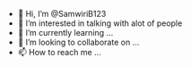 - 👋 Hi, I’m @SamwiriB123
- 👀 I’m interested in talking with alot of people
- 🌱 I’m currently learning ...
- 💞️ I’m looking to collaborate on ...
- 📫 How to reach me ...

<!---
SamwiriB123/SamwiriB123 is a ✨ special ✨ repository because its `README.md` (this file) appears on your GitHub profile.
You can click the Preview link to take a look at your changes.
--->
